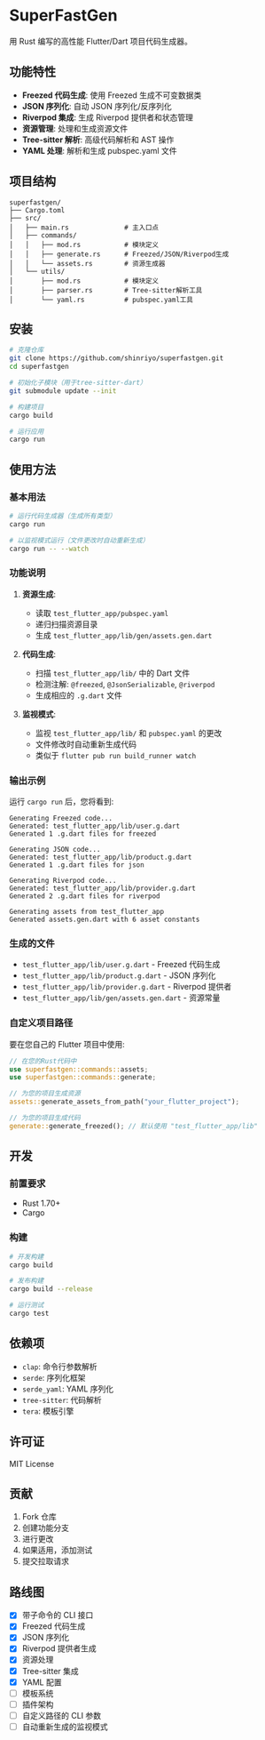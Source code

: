 # SuperFastGen

用 Rust 编写的高性能 Flutter/Dart 项目代码生成器。

## 功能特性

- **Freezed 代码生成**: 使用 Freezed 生成不可变数据类
- **JSON 序列化**: 自动 JSON 序列化/反序列化
- **Riverpod 集成**: 生成 Riverpod 提供者和状态管理
- **资源管理**: 处理和生成资源文件
- **Tree-sitter 解析**: 高级代码解析和 AST 操作
- **YAML 处理**: 解析和生成 pubspec.yaml 文件

## 项目结构

```
superfastgen/
├── Cargo.toml
├── src/
│   ├── main.rs              # 主入口点
│   ├── commands/
│   │   ├── mod.rs           # 模块定义
│   │   ├── generate.rs      # Freezed/JSON/Riverpod生成
│   │   └── assets.rs        # 资源生成器
│   └── utils/
│       ├── mod.rs           # 模块定义
│       ├── parser.rs        # Tree-sitter解析工具
│       └── yaml.rs          # pubspec.yaml工具
```

## 安装

```bash
# 克隆仓库
git clone https://github.com/shinriyo/superfastgen.git
cd superfastgen

# 初始化子模块（用于tree-sitter-dart）
git submodule update --init

# 构建项目
cargo build

# 运行应用
cargo run
```

## 使用方法

### 基本用法

```bash
# 运行代码生成器（生成所有类型）
cargo run

# 以监视模式运行（文件更改时自动重新生成）
cargo run -- --watch
```

### 功能说明

1. **资源生成**:

   - 读取 `test_flutter_app/pubspec.yaml`
   - 递归扫描资源目录
   - 生成 `test_flutter_app/lib/gen/assets.gen.dart`

2. **代码生成**:

   - 扫描 `test_flutter_app/lib/` 中的 Dart 文件
   - 检测注解: `@freezed`, `@JsonSerializable`, `@riverpod`
   - 生成相应的 `.g.dart` 文件

3. **监视模式**:
   - 监视 `test_flutter_app/lib/` 和 `pubspec.yaml` 的更改
   - 文件修改时自动重新生成代码
   - 类似于 `flutter pub run build_runner watch`

### 输出示例

运行 `cargo run` 后，您将看到:

```
Generating Freezed code...
Generated: test_flutter_app/lib/user.g.dart
Generated 1 .g.dart files for freezed

Generating JSON code...
Generated: test_flutter_app/lib/product.g.dart
Generated 1 .g.dart files for json

Generating Riverpod code...
Generated: test_flutter_app/lib/provider.g.dart
Generated 2 .g.dart files for riverpod

Generating assets from test_flutter_app
Generated assets.gen.dart with 6 asset constants
```

### 生成的文件

- `test_flutter_app/lib/user.g.dart` - Freezed 代码生成
- `test_flutter_app/lib/product.g.dart` - JSON 序列化
- `test_flutter_app/lib/provider.g.dart` - Riverpod 提供者
- `test_flutter_app/lib/gen/assets.gen.dart` - 资源常量

### 自定义项目路径

要在您自己的 Flutter 项目中使用:

```rust
// 在您的Rust代码中
use superfastgen::commands::assets;
use superfastgen::commands::generate;

// 为您的项目生成资源
assets::generate_assets_from_path("your_flutter_project");

// 为您的项目生成代码
generate::generate_freezed(); // 默认使用 "test_flutter_app/lib"
```

## 开发

### 前置要求

- Rust 1.70+
- Cargo

### 构建

```bash
# 开发构建
cargo build

# 发布构建
cargo build --release

# 运行测试
cargo test
```

## 依赖项

- `clap`: 命令行参数解析
- `serde`: 序列化框架
- `serde_yaml`: YAML 序列化
- `tree-sitter`: 代码解析
- `tera`: 模板引擎

## 许可证

MIT License

## 贡献

1. Fork 仓库
2. 创建功能分支
3. 进行更改
4. 如果适用，添加测试
5. 提交拉取请求

## 路线图

- [x] 带子命令的 CLI 接口
- [x] Freezed 代码生成
- [x] JSON 序列化
- [x] Riverpod 提供者生成
- [x] 资源处理
- [x] Tree-sitter 集成
- [x] YAML 配置
- [ ] 模板系统
- [ ] 插件架构
- [ ] 自定义路径的 CLI 参数
- [ ] 自动重新生成的监视模式
